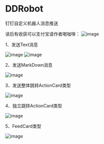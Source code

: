 # DDRobot
钉钉自定义机器人消息推送

读后有收获可以支付宝请作者喝咖啡：
![image](https://img-blog.csdnimg.cn/20200530135355873.jpg)

1、发送Text消息

![image](http://i01.lw.aliimg.com/media/lADPBbCc1ZgiBN3M0M0C6A_744_208.jpg)
![image](http://i01.lw.aliimg.com/media/lADPBbCc1Zgla_vNATzNA5w_924_316.jpg)

2、发送MarkDown消息

![image](http://i01.lw.aliimg.com/media/lALPBbCc1ZhOdgrNAmrNBCA_1056_618.png)

3、发送整体跳转ActionCard类型

![image](https://img.alicdn.com/tfs/TB1nhWCiBfH8KJjy1XbXXbLdXXa-547-379.png)

4、独立跳转ActionCard类型

![image](https://img.alicdn.com/top/i1/LB1GgOFQVXXXXXnaXXXXXXXXXXX)

5、FeedCard类型

![image](https://img.alicdn.com/top/i1/LB1R2evQVXXXXXDapXXXXXXXXXX)
